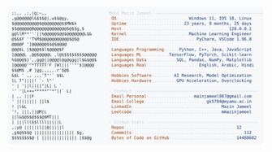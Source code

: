 <picture>
  <source srcset="https://raw.githubusercontent.com/mmazinjameel/mmazinjameel/main/dark_mode.svg?v=1756577553" media="(prefers-color-scheme: dark)">
  <img src="https://raw.githubusercontent.com/mmazinjameel/mmazinjameel/main/light_mode.svg?v=1756577553">
</picture>
